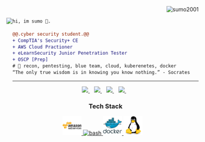 <p align="right"> <img src="https://komarev.com/ghpvc/?username=sumo2001&label=Profile%20views&color=ce9927&style=flat" alt="sumo2001" /> </p>
<img align="left" height="250" src="https://github.com/snipe/animated-gifs/blob/master/welcome-friendly/sit-with-me.gif"/>

```diff
hi, im sumo 🔮.

@@.cyber security student.@@
+ CompTIA's Security+ CE
+ AWS Cloud Practioner
+ eLearnSecurity Junior Penetration Tester
+ OSCP [Prep]
# 📖 recon, pentesting, blue team, cloud, kuberenetes, docker
“The only true wisdom is in knowing you know nothing.” - Socrates

```
------
<p align='center'>
  <a href="https://www.linkedin.com/in/sumanth-dodda/">
    <img src="https://img.shields.io/badge/linkedin-%230077B5.svg?&style=for-the-badge&logo=linkedin&logoColor=white" />
  </a>&nbsp;&nbsp;
  <a href="https://sumododda.medium.com/">
    <img src="https://img.shields.io/badge/Medium-12100E?style=for-the-badge&logo=medium&logoColor=white" />        
  </a>&nbsp;&nbsp;
    <a href="https://www.researchgate.net/profile/Sumanth-Dodda/research">
    <img src="https://img.shields.io/badge/Research_Gate-00CCBB.svg?&style=for-the-badge&logo=ResearchGate&logoColor=white" />        
  </a>&nbsp;&nbsp;
    <a href="https://instagram.com/iamcybermight">
    <img src="https://img.shields.io/badge/instagram-%23E4405F.svg?&style=for-the-badge&logo=instagram&logoColor=white" />        
  </a>&nbsp;&nbsp;
  
</p>



<h3 align="center">Tech Stack</h3>
<p align="center"> 
<a href="https://aws.amazon.com" target="_blank"> <img src="https://raw.githubusercontent.com/devicons/devicon/master/icons/amazonwebservices/amazonwebservices-original-wordmark.svg" alt="aws" width="50" height="50"/> </a> 
<a href="https://www.gnu.org/software/bash/" target="_blank"> <img src="https://www.vectorlogo.zone/logos/gnu_bash/gnu_bash-icon.svg" alt="bash" width="50" height="50"/> </a> 
<a href="https://www.docker.com/" target="_blank"> <img src="https://raw.githubusercontent.com/devicons/devicon/master/icons/docker/docker-original-wordmark.svg" alt="docker" width="50" height="50"/> </a> 
<a href="https://www.linux.org/" target="_blank"> <img src="https://raw.githubusercontent.com/devicons/devicon/master/icons/linux/linux-original.svg" alt="linux" width="50" height="50"/> </a> 
</p>










